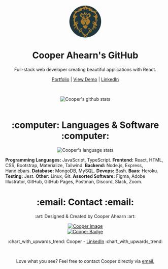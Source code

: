 <p align="center">
 <img width="100px" src="./media/my_life.jpg" align="center" alt="Valiant Artwork" />
 <h1 align="center">Cooper Ahearn's GitHub</h1>
 <p align="center">Full-stack web developer creating beautiful applications with React.</p>
</p>

  <p align="center">
    <a href="https://94cooper94.github.io/portfolio/">Portfolio</a>
    |
    <a href="https://94cooper94.github.io/weatherDashboard/">View Demo</a>
    |
    <a href="https://www.linkedin.com/in/lcahearn/">LinkedIn</a>
  </p>  
  <br>
  <p align="center">
    <img alt="Cooper's github stats" src="https://github-readme-stats.vercel.app/api?username=94Cooper94&count_private=true&theme=tokyonight" />
    <br />
    <br />
  </p>
</p>

<h1 align="center">:computer: Languages & Software :computer:</h1>

<p align="center">
    <img alt="Cooper's language stats" src="https://github-readme-stats.vercel.app/api/top-langs?username=94Cooper94&count_private=true&theme=tokyonight" />
    <br />
</p>

**Programming Languages:** JavaScript, TypeScript.
**Frontend:** React, HTML, CSS, Bootstrap, Materialize, Tailwind.
**Backend:** Node.js, Express, Handlebars.
**Database:** MongoDB, MySQL.
**Devops:** Bash.
**Baas:** Heroku.
**Testing:** Jest.
**Other:** Linux, Git.
**Assorted Software:** Figma, Adobe Illustrator, GitHub, GitHub Pages, Postman, Discord, Slack, Zoom.<br>
<!-- Mobile:  <br> -->
<!-- AI/ML:  <br> -->

<h1 align="center">:email: Contact :email:</h1>

<p align="center">
:art: Designed & Created by Cooper Ahearn :art:
</p>
<p align="center">
<a href="https://github.com/94Cooper94"><img alt="Cooper Image" src="https://github.com/94Cooper94.png?size=50" /></a><br>
<a href="https://github.com/94Cooper94"><img alt="Cooper Badge" src="https://img.shields.io/badge/Github-94Cooper94-4cbbb9" /></a>
</p>
<p align="center">:chart_with_upwards_trend: Cooper - <a href="https://www.linkedin.com/in/lcahearn/">LinkedIn</a> :chart_with_upwards_trend:</p>
<br>

<p align="center">Love what you see? Feel free to contact Cooper directly via <a href="mailto:LCAhearn94@gmail.com">email.</a></p>